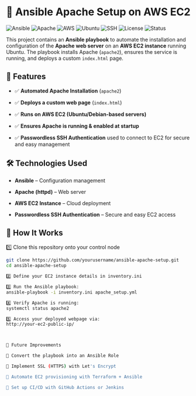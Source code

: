 # 🚀 Ansible Apache Setup on AWS EC2

![Ansible](https://img.shields.io/badge/Ansible-%230A57A1?style=flat-square&logo=ansible&logoColor=white)
![Apache](https://img.shields.io/badge/Apache-%23D22128?style=flat-square&logo=apache&logoColor=white)
![AWS](https://img.shields.io/badge/AWS-%23232F3E?style=flat-square&logo=amazon-aws&logoColor=white)
![Ubuntu](https://img.shields.io/badge/Ubuntu-%23E95420?style=flat-square&logo=ubuntu&logoColor=white)
![SSH](https://img.shields.io/badge/SSH-%232C6B7D?style=flat-square&logo=openssh&logoColor=white)
![License](https://img.shields.io/badge/license-MIT-blue)
![Status](https://img.shields.io/badge/status-Active-brightgreen)

This project contains an **Ansible playbook** to automate the installation and configuration of the **Apache web server** on an **AWS EC2 instance** running Ubuntu. 
The playbook installs Apache (`apache2`), ensures the service is running, and deploys a custom `index.html` page.

## 📌 Features
- ✅ **Automated Apache Installation** (`apache2`)
 
- ✅ **Deploys a custom web page** (`index.html`)
 
- ✅ **Runs on AWS EC2 (Ubuntu/Debian-based servers)**
  
- ✅ **Ensures Apache is running & enabled at startup**
 
- ✅ **Passwordless SSH Authentication** used to connect to EC2 for secure and easy management
 

## 🛠️ Technologies Used

- **Ansible** – Configuration management
 
- **Apache (httpd)** – Web server
 
- **AWS EC2 Instance** – Cloud deployment
 
- **Passwordless SSH Authentication** – Secure and easy EC2 access



## 🚀 How It Works

1️⃣ Clone this repository onto your control node  
   ```bash
   git clone https://github.com/yourusername/ansible-apache-setup.git
   cd ansible-apache-setup

2️⃣ Define your EC2 instance details in inventory.ini

3️⃣ Run the Ansible playbook:
ansible-playbook -i inventory.ini apache_setup.yml

4️⃣ Verify Apache is running:
systemctl status apache2

5️⃣ Access your deployed webpage via:
http://your-ec2-public-ip/



🎯 Future Improvements

🔹 Convert the playbook into an Ansible Role

🔹 Implement SSL (HTTPS) with Let's Encrypt

🔹 Automate EC2 provisioning with Terraform + Ansible

🔹 Set up CI/CD with GitHub Actions or Jenkins


